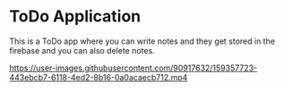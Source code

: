 # ToDo Application

This is a ToDo app where you can write notes and they get stored in the firebase and you can also delete notes.

https://user-images.githubusercontent.com/90917632/159357723-443ebcb7-6118-4ed2-8b16-0a0acaecb712.mp4

